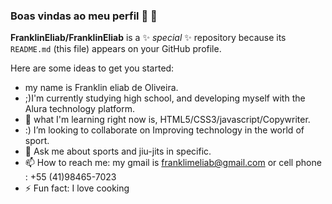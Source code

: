 ### Boas vindas ao meu perfil 👘 💙

**FranklinEliab/FranklinEliab** is a ✨ _special_ ✨ repository because its `README.md` (this file) appears on your GitHub profile.

Here are some ideas to get you started:

- my name is Franklin eliab de Oliveira.
- ;)I'm currently studying high school, and developing myself with the Alura technology platform.
- 🌱 what I'm learning right now is, HTML5/CSS3/javascript/Copywriter.
- :) I’m looking to collaborate on Improving technology in the world of sport.
- 💬 Ask me about sports and jiu-jits in specific.
- 📫 How to reach me: my gmail is franklimeliab@gmail.com or cell phone : +55 (41)98465-7023
- ⚡ Fun fact: I love cooking
